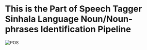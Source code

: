 # This is the Part of Speech Tagger Sinhala Language Noun/Noun-phrases Identification Pipeline
![POS](https://github.com/user-attachments/assets/1de1fd54-af3f-46f2-829b-99ab66cb2db5)
